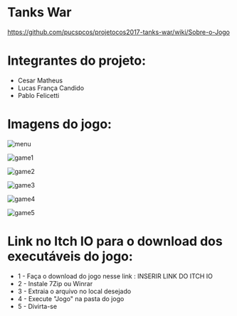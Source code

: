 # Tanks War

https://github.com/pucspcos/projetocos2017-tanks-war/wiki/Sobre-o-Jogo

# Integrantes do projeto:

* Cesar Matheus
* Lucas França Candido
* Pablo Felicetti

# Imagens do jogo:

![menu](https://user-images.githubusercontent.com/30830376/32464637-d9ede2b8-c327-11e7-93c5-5dee7c89a8bf.png)

![game1](https://user-images.githubusercontent.com/30830376/32464724-23681f62-c328-11e7-9b58-0d8a753efd10.png)

![game2](https://user-images.githubusercontent.com/30830376/32464756-38389656-c328-11e7-92d7-a99ec3b125a2.png)

![game3](https://user-images.githubusercontent.com/30830376/32464787-53bd935e-c328-11e7-923a-229ba27f8b20.png)

![game4](https://user-images.githubusercontent.com/30830376/32464811-678d6c42-c328-11e7-8e79-542b47294640.png)

![game5](https://user-images.githubusercontent.com/30830376/32464830-7c65ab84-c328-11e7-94c5-fdeca85a75c3.png)

# Link no Itch IO para o download dos executáveis do jogo:

* 1 - Faça o download do jogo nesse link : INSERIR LINK DO ITCH IO 
* 2 - Instale 7Zip ou Winrar 
* 3 - Extraia o arquivo no local desejado 
* 4 - Execute "Jogo" na pasta do jogo 
* 5 - Divirta-se
